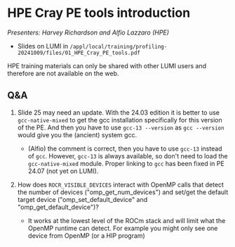 # HPE Cray PE tools introduction

<em>Presenters: Harvey Richardson and Alfio Lazzaro (HPE)</em>

-   Slides on LUMI in `/appl/local/training/profiling-20241009/files/01_HPE_Cray_PE_tools.pdf`

<!-- 
-   Files from the demo on LUMI in `/appl/local/training/profiling-20241009/files/01_HPE_Demo.tar`

-   Recordings: To make the presentations more accessible, the presentation has been split in
    6 parts:

    1.  Introduction and LUMI hardware (*Harvey Richardson*): slides 1-8:
        `/appl/local/training/profiling-20241009/recordings/01a_HPE_Cray_PE_tools__Hardware.mp4`

    2.  The HPE Cray Programming Environment (*Harvey Richardson*): slides 9-38:
        `/appl/local/training/profiling-20241009/recordings/01b_HPE_Cray_PE_tools__Programming_environment.mp4`

    3.  Job placement (*Harvey Richardson*): slides 39-51:
        `/appl/local/training/profiling-20241009/recordings/01c_HPE_Cray_PE_tools__Job_placement.mp4`

    4.  Cray MPICH for GPUs (*Harvey Richardson*): slides 52-57:
        `/appl/local/training/profiling-20241009/recordings/01d_HPE_Cray_PE_tools__MPICH_GPU.mp4`

    5.  CCE Fortran and C/C++ & Offload to the GPUs (*Alfio Lazzaro*): slides 58-75
        `/appl/local/training/profiling-20241009/recordings/01e_HPE_Cray_PE_tools__CCE_Fortran_and_offload.mp4`

    6.  Performance Analysis (*Alfio Lazzaro*): slides 76-113:
        `/appl/local/training/profiling-20241009/recordings/01f_HPE_Cray_PE_tools__Performance_analysis.mp4`

    The "GDB for HPC" slides (114-127) were not covered in the presentation.
-->

HPE training materials can only be shared with other LUMI users and therefore are not available on the
web.

## Q&A

1.  Slide 25 may need an update. With the 24.03 edition it is better to use `gcc-native-mixed` 
    to get the gcc installation specifically for this version of the PE. And then you have to 
    use `gcc-13 --version` as `gcc --version` would give you the (ancient) system gcc.

    -   (Alfio) the comment is correct, then you have to use `gcc-13` instead of `gcc`. 
        However, `gcc-13` is always available, so don't need to load the `gcc-native-mixed` module. 
        Proper linking to `gcc` has been fixed in PE 24.07 (not yet on LUMI).

2.  How does `ROCR_VISIBLE_DEVICES` interact with OpenMP calls that detect the number of 
    devices ("omp_get_num_devices") and set/get the default target device ("omp_set_default_device" 
    and "omp_get_default_device")?
   
    -   It works at the lowest level of the ROCm stack and will limit what the OpenMP runtime 
        can detect. For example you might only see one device from OpenMP (or a HIP program) 

